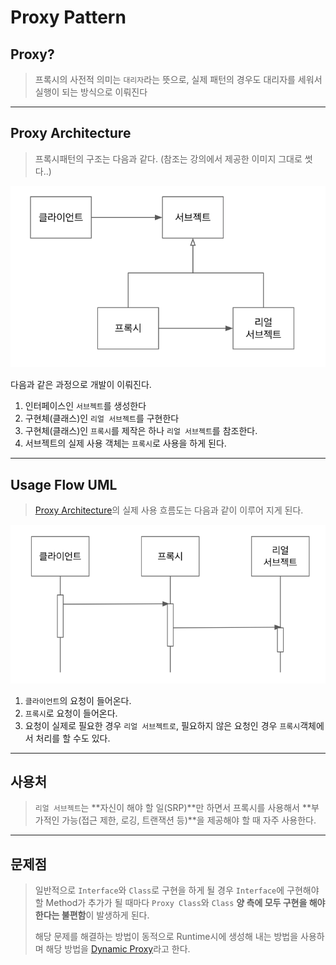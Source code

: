 # Proxy Pattern

## Proxy?

> 프록시의 사전적 의미는 `대리자`라는 뜻으로, 실제 패턴의 경우도 대리자를 세워서 실행이 되는 방식으로 이뤄진다

---

## Proxy Architecture

> 프록시패턴의 구조는 다음과 같다. (참조는 강의에서 제공한 이미지 그대로 썻다..)

![Proxy Pattern Architecture](./img/Proxy%20Pattern%20Architecture.png)

다음과 같은 과정으로 개발이 이뤄진다.

1. 인터페이스인 `서브젝트`를 생성한다
2. 구현체(클래스)인 `리얼 서브젝트`를 구현한다
3. 구현체(클래스)인 `프록시`를 제작은 하나 `리얼 서브젝트`를 참조한다.
4. 서브젝트의 실제 사용 객체는 `프록시`로 사용을 하게 된다.

---

## Usage Flow UML

> [Proxy Architecture](#proxy-architecture)의 실제 사용 흐름도는 다음과 같이 이루어 지게 된다.

![Proxy Pattern Flow](img/Proxy%20Pattern%20Flow.png)

1. `클라이언트`의 요청이 들어온다.
2. `프록시`로 요청이 들어온다.
3. 요청이 실제로 필요한 경우 `리얼 서브젝트로`, 필요하지 않은 요청인 경우 `프록시`객체에서 처리를 할 수도 있다.

---

## 사용처

> `리얼 서브젝트`는 **자신이 해야 할 일(SRP)**만 하면서 프록시를 사용해서 **부가적인 가능(접근 제한, 로깅, 트랜잭션 등)**을 제공해야 할 때 자주 사용한다.

---

## 문제점

> 일반적으로 `Interface`와 `Class`로 구현을 하게 될 경우 `Interface`에 구현해야 할 Method가 추가가 될 때마다 `Proxy Class`와 `Class` **양 측에 모두 구현을 해야 한다는 불편함**이 발생하게 된다.
>
> 해당 문제를 해결하는 방법이 동적으로 Runtime시에 생성해 내는 방법을 사용하며 해당 방법을 [Dynamic Proxy](./Dynamic%20Proxy.md)라고 한다.
